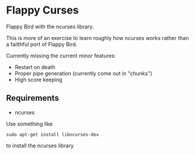Flappy Curses
=============

Flappy Bird with the ncurses library.

This is more of an exercise to learn roughly how ncurses works rather than a
failthful port of Flappy Bird.

Currently missing the current minor features:

* Restart on death
* Proper pipe generation (currently come out in "chunks")
* High score keeping

Requirements
------------
* ncurses

Use something like

    sudo apt-get install libncurses-dev

to install the ncurses library
